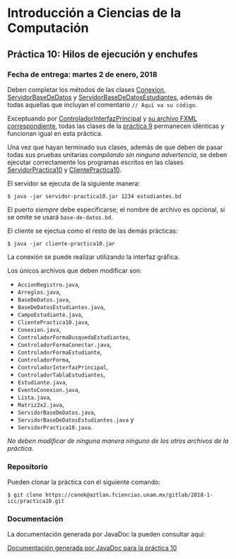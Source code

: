 Introducción a Ciencias de la Computación
=========================================

Práctica 10: Hilos de ejecución y enchufes
------------------------------------------

### Fecha de entrega: martes 2 de enero, 2018

Deben completar los métodos de las clases
[Conexion](https://aztlan.fciencias.unam.mx/gitlab/2018-1-icc/practica10/blob/master/src/mx/unam/ciencias/icc/Conexion.java),
[ServidorBaseDeDatos](https://aztlan.fciencias.unam.mx/gitlab/2018-1-icc/practica10/blob/master/src/mx/unam/ciencias/icc/ServidorBaseDeDatos.java)
y
[ServidorBaseDeDatosEstudiantes](https://aztlan.fciencias.unam.mx/gitlab/2018-1-icc/practica10/blob/master/src/mx/unam/ciencias/icc/ServidorBaseDeDatosEstudiantes.java),
además de todas aquellas que incluyan el comentario `// Aquí va su código`.

Exceptuando por
[ControladorInterfazPrincipal](https://aztlan.fciencias.unam.mx/gitlab/2018-1-icc/practica10/blob/master/src/mx/unam/ciencias/icc/ControladorInterfazPrincipal.java)
y
[su archivo FXML correspondiente](https://aztlan.fciencias.unam.mx/gitlab/2018-1-icc/practica10/blob/master/resources/fxml/interfaz-principal.fxml),
todas las clases de la
[práctica 9](https://aztlan.fciencias.unam.mx/gitlab/2018-1-icc/practica9)
permanecen idénticas y funcionan igual en esta práctica.

Una vez que hayan terminado sus clases, además de que deben de pasar todas sus
pruebas unitarias *compilando sin ninguna advertencia*, se deben ejecutar
correctamente los programas escritos en las clases
[ServidorPractica10](https://aztlan.fciencias.unam.mx/gitlab/2018-1-icc/practica10/blob/master/src/mx/unam/ciencias/icc/ServidorPractica10.java)
y
[ClientePractica10](https://aztlan.fciencias.unam.mx/gitlab/2018-1-icc/practica10/blob/master/src/mx/unam/ciencias/icc/ClientePractica10.java).

El servidor se ejecuta de la siguiente manera:

```shell
$ java -jar servidor-practica10.jar 1234 estudiantes.bd
```

El puerto *siempre* debe especificarse; el nombre de archivo es opcional, si se
omite se usará `base-de-datos.bd`.

El cliente se ejectua como el resto de las demás prácticas:

```shell
$ java -jar cliente-practica10.jar
```

La conexión se puede realizar utilizando la interfaz gráfica.

Los únicos archivos que deben modificar son:

* `AccionRegistro.java`,
* `Arreglos.java`,
* `BaseDeDatos.java`,
* `BaseDeDatosEstudiantes.java`,
* `CampoEstudiante.java`,
* `ClientePractica10.java`,
* `Conexion.java`,
* `ControladorFormaBusquedaEstudiantes`,
* `ControladorFormaConectar.java`,
* `ControladorFormaEstudiante`,
* `ControladorForma`,
* `ControladorInterfazPrincipal`,
* `ControladorTablaEstudiantes`,
* `Estudiante.java`,
* `EventoConexion.java`,
* `Lista.java`,
* `Matriz2x2.java`,
* `ServidorBaseDeDatos.java`,
* `ServidorBaseDeDatosEstudiantes.java` y
* `ServidorPractica10.java`.

*No deben modificar de ninguna manera ninguno de los otros archivos de la
práctica*.

### Repositorio

Pueden clonar la práctica con el siguiente comando:

```shell
$ git clone https://canek@aztlan.fciencias.unam.mx/gitlab/2018-1-icc/practica10.git
```

### Documentación

La documentación generada por JavaDoc la pueden consultar aquí:

[Documentación generada por JavaDoc para la práctica 10](https://aztlan.fciencias.unam.mx/~canek/2018-1-icc/practica10/)
